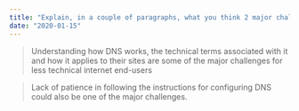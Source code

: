 ```yaml
---
title: "Explain, in a couple of paragraphs, what you think 2 major challenges around DNS configuration are for less-technical internet end-users"
date: "2020-01-15"
---
```


> Understanding how DNS works, the technical terms associated with it and how it applies to their sites are some of the major challenges for less technical internet end-users

> Lack of patience in following the instructions for configuring DNS could also be one of the major challenges.

